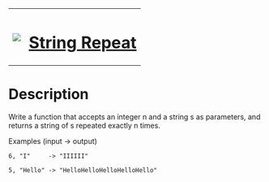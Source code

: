 <table align="center">
  <tbody>
    <tr>
      <td>
        <p></p>
        <pre><img src="https://avatars.githubusercontent.com/u/5387632?s=100"></pre>
      </td>
      <td><h1><a href="https://www.codewars.com/kata/57a0e5c372292dd76d000d7e">String Repeat</a></h1></td>
    </tr>
  </tbody>
</table>

# Description
Write a function that accepts an integer n and a string s as parameters, and returns a string of s repeated exactly n times.

Examples (input -> output)

`6, "I"     -> "IIIIII"`

`5, "Hello" -> "HelloHelloHelloHelloHello"`